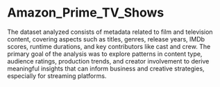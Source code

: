 # Amazon_Prime_TV_Shows
The dataset analyzed consists of metadata related to film and television content, covering aspects such as titles, genres, release years, IMDb scores, runtime durations, and key contributors like cast and crew. The primary goal of the analysis was to explore patterns in content type, audience ratings, production trends, and creator involvement to derive meaningful insights that can inform business and creative strategies, especially for streaming platforms.
